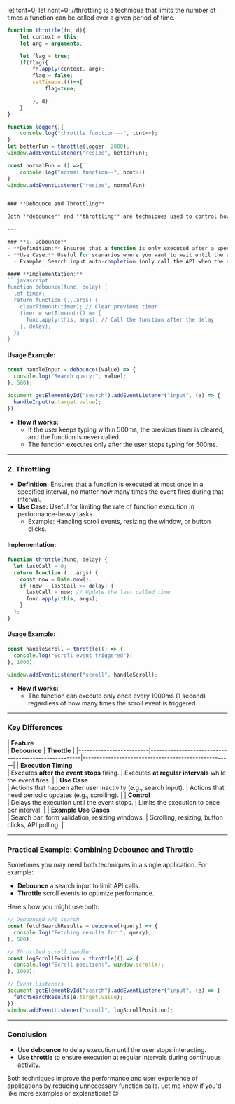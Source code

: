 let tcnt=0;
let ncnt=0;
//throttling is a technique that limits the number of times a function can be called over a given period of time. 
```javascript
function throttle(fn, d){
    let context = this;
    let arg = arguments;

    let flag = true;
    if(flag){
        fn.apply(context, arg);
        flag = false;
        setTimeout(()=>{
            flag=true;

        }, d)
    }
}

function logger(){
    console.log("throttle function---", tcnt++);
}
let betterFun = throttle(logger, 2000);
window.addEventListener("resize", betterFun);

const normalFun = () =>{
    console.log("normal function--", ncnt++)
}
window.addEventListener("resize", normalFun)


### **Debounce and Throttling**

Both **debounce** and **throttling** are techniques used to control how frequently a function is executed, especially in cases where it is triggered repeatedly (e.g., scrolling, resizing, keypress events). Here's a breakdown:

---

### **1. Debounce**
- **Definition:** Ensures that a function is only executed after a specified delay **once** the event stops firing.
- **Use Case:** Useful for scenarios where you want to wait until the user has finished an action.
  - Example: Search input auto-completion (only call the API when the user stops typing).

#### **Implementation:**
```javascript
function debounce(func, delay) {
  let timer;
  return function (...args) {
    clearTimeout(timer); // Clear previous timer
    timer = setTimeout(() => {
      func.apply(this, args); // Call the function after the delay
    }, delay);
  };
}
```

#### **Usage Example:**
```javascript
const handleInput = debounce((value) => {
  console.log("Search query:", value);
}, 500);

document.getElementById("search").addEventListener("input", (e) => {
  handleInput(e.target.value);
});
```

- **How it works:**
  - If the user keeps typing within 500ms, the previous timer is cleared, and the function is never called.
  - The function executes only after the user stops typing for 500ms.

---

### **2. Throttling**
- **Definition:** Ensures that a function is executed at most once in a specified interval, no matter how many times the event fires during that interval.
- **Use Case:** Useful for limiting the rate of function execution in performance-heavy tasks.
  - Example: Handling scroll events, resizing the window, or button clicks.

#### **Implementation:**
```javascript
function throttle(func, delay) {
  let lastCall = 0;
  return function (...args) {
    const now = Date.now();
    if (now - lastCall >= delay) {
      lastCall = now; // Update the last called time
      func.apply(this, args);
    }
  };
}
```

#### **Usage Example:**
```javascript
const handleScroll = throttle(() => {
  console.log("Scroll event triggered");
}, 1000);

window.addEventListener("scroll", handleScroll);
```

- **How it works:**
  - The function can execute only once every 1000ms (1 second) regardless of how many times the scroll event is triggered.

---

### **Key Differences**

| **Feature**            
| **Debounce**                                         | **Throttle**                                         |
|-------------------------|-----------------------------------------------------|-----------------------------------------------------|
| **Execution Timing**    
| Executes **after the event stops** firing.           | Executes **at regular intervals** while the event fires. |
| **Use Case**            
| Actions that happen after user inactivity (e.g., search input). | Actions that need periodic updates (e.g., scrolling). |
| **Control**             
| Delays the execution until the event stops.          | Limits the execution to once per interval.           |
| **Example Use Cases**   
| Search bar, form validation, resizing windows.       | Scrolling, resizing, button clicks, API polling.     |

---

### **Practical Example: Combining Debounce and Throttle**
Sometimes you may need both techniques in a single application. For example:
- **Debounce** a search input to limit API calls.
- **Throttle** scroll events to optimize performance.

Here's how you might use both:
```javascript
// Debounced API search
const fetchSearchResults = debounce((query) => {
  console.log("Fetching results for:", query);
}, 500);

// Throttled scroll handler
const logScrollPosition = throttle(() => {
  console.log("Scroll position:", window.scrollY);
}, 1000);

// Event Listeners
document.getElementById("search").addEventListener("input", (e) => {
  fetchSearchResults(e.target.value);
});
window.addEventListener("scroll", logScrollPosition);
```

---

### **Conclusion**
- Use **debounce** to delay execution until the user stops interacting.
- Use **throttle** to ensure execution at regular intervals during continuous activity.

Both techniques improve the performance and user experience of applications by reducing unnecessary function calls. Let me know if you'd like more examples or explanations! 😊